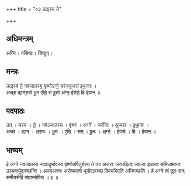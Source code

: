 +++
title = "०३ उद्यस्य ते"

+++
## अधिमन्त्रम्
अग्निः। वसिष्ठः। त्रिष्टुप्।

## मन्त्रः
उद्यस्य॑ ते॒ नव॑जातस्य॒ वृष्णोऽग्ने॒ चर॑न्त्य॒जरा॑ इधा॒नाः ।  
अच्छा॒ द्याम॑रु॒षो धू॒म ए॑ति॒ सं दू॒तो अ॑ग्न॒ ईय॑से॒ हि दे॒वान् ॥

## पदपाठः
उत् । यस्य॑ । ते॒ । नव॑ऽजातस्य । वृष्णः॑ । अग्ने॑ । चर॑न्ति । अ॒जराः॑ । इ॒धा॒नाः ।  
अच्छ॑ । द्याम् । अ॒रु॒षः । धू॒मः । ए॒ति॒ । सम् । दू॒तः । अ॒ग्ने॒ । ईय॑से । हि । दे॒वान् ॥

## भाष्यम्
हे अग्ने नवजातस्य नवप्रादुर्भावस्य वृष्णोवर्षितुर्यस्य ते तव अजराः जरारहिताः ज्वालाः इधानाः समिध्यमानाः उञ्चर्न्त्युद्गच्छन्ति । अस्यअरुषः अरोचमानो धूमोद्यामच्छ दिवमभिएति अभिगच्छति । हे अग्ने त्वं दूतः सन् समीयसेहि संप्राप्नोषिच ॥ ३ ॥